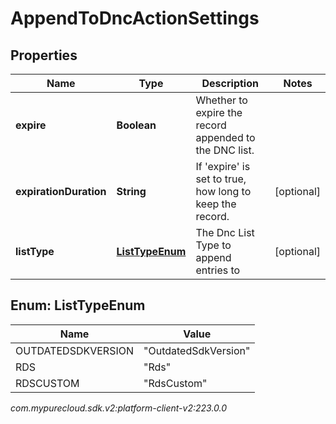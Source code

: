# AppendToDncActionSettings


## Properties

| Name | Type | Description | Notes |
| ------------ | ------------- | ------------- | ------------- |
| **expire** | **Boolean** | Whether to expire the record appended to the DNC list. |  |
| **expirationDuration** | **String** | If 'expire' is set to true, how long to keep the record. |  [optional] |
| **listType** | [**ListTypeEnum**](#Enum--ListTypeEnum) | The Dnc List Type to append entries to |  [optional] |


## Enum: ListTypeEnum

| Name | Value |
| ---- | ----- |
| OUTDATEDSDKVERSION | &quot;OutdatedSdkVersion&quot; | 
| RDS | &quot;Rds&quot; | 
| RDSCUSTOM | &quot;RdsCustom&quot; | 




_com.mypurecloud.sdk.v2:platform-client-v2:223.0.0_

